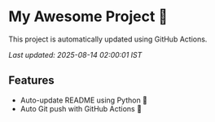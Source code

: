 # My Awesome Project 🚀

This project is automatically updated using GitHub Actions.

_Last updated: 2025-08-14 02:00:01 IST_

## Features
- Auto-update README using Python 🐍
- Auto Git push with GitHub Actions 🤖

